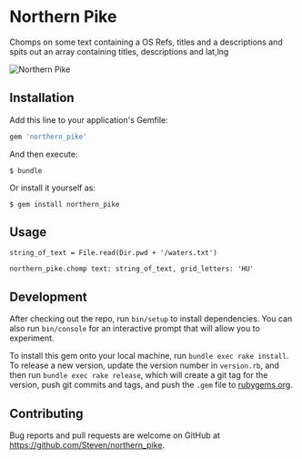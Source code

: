 # Northern Pike

Chomps on some text containing a OS Refs, titles and a descriptions and spits out an array containing titles, descriptions and lat,lng

![Northern Pike](https://upload.wikimedia.org/wikipedia/commons/thumb/c/c5/Esox_lucius1.jpg/1200px-Esox_lucius1.jpg "Northern Pike")


## Installation

Add this line to your application's Gemfile:

```ruby
gem 'northern_pike'
```

And then execute:

    $ bundle

Or install it yourself as:

    $ gem install northern_pike

## Usage

```
string_of_text = File.read(Dir.pwd + '/waters.txt')

northern_pike.chomp text: string_of_text, grid_letters: 'HU'

```

## Development

After checking out the repo, run `bin/setup` to install dependencies. You can also run `bin/console` for an interactive prompt that will allow you to experiment.

To install this gem onto your local machine, run `bundle exec rake install`. To release a new version, update the version number in `version.rb`, and then run `bundle exec rake release`, which will create a git tag for the version, push git commits and tags, and push the `.gem` file to [rubygems.org](https://rubygems.org).

## Contributing

Bug reports and pull requests are welcome on GitHub at https://github.com/Steven/northern_pike.

